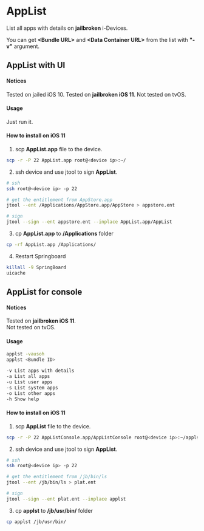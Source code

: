 # AppList
List all apps with details on __jailbroken__ i-Devices.  

You can get __\<Bundle URL\>__ and __\<Data Container URL\>__ from the list with __"-v"__ argument.

## AppList with UI
#### Notices
Tested on jailed iOS 10.
Tested on __jailbroken iOS 11__.
Not tested on tvOS.

#### Usage
Just run it.

#### How to install on iOS 11
1. scp __AppList.app__ file to the device.
```bash
scp -r -P 22 AppList.app root@<device ip>:~/
```
2. ssh device and use jtool to sign __AppList__.
```bash
# ssh
ssh root@<device ip> -p 22

# get the entitlement from AppStore.app
jtool --ent /Applications/AppStore.app/AppStore > appstore.ent

# sign
jtool --sign --ent appstore.ent --inplace AppList.app/AppList
```
3. cp __AppList.app__ to __/Applications__ folder
```bash
cp -rf AppList.app /Applications/
```
4. Restart Springboard
```bash
killall -9 SpringBoard
uicache
```

## AppList for console
#### Notices
Tested on __jailbroken iOS 11__.  
Not tested on tvOS.  

#### Usage
```bash
applst -vausoh
applst <Bundle ID>

-v List apps with details
-a List all apps
-u List user apps
-s List system apps
-o List other apps
-h Show help
```

#### How to install on iOS 11
1. scp __AppList__ file to the device.
```bash
scp -r -P 22 AppListConsole.app/AppListConsole root@<device ip>:~/applst
```
2. ssh device and use jtool to sign __AppList__.
```bash
# ssh
ssh root@<device ip> -p 22

# get the entitlement from /jb/bin/ls
jtool --ent /jb/bin/ls > plat.ent

# sign
jtool --sign --ent plat.ent --inplace applst
```
3. cp __applst__ to __/jb/usr/bin/__ folder
```bash
cp applst /jb/usr/bin/
```
